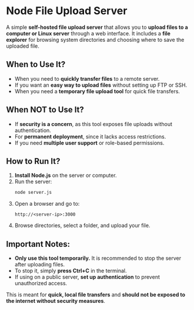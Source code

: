 # **Node File Upload Server**  

A simple **self-hosted file upload server** that allows you to **upload files to a computer or Linux server** through a web interface. It includes a **file explorer** for browsing system directories and choosing where to save the uploaded file.  

## **When to Use It?**  
- When you need to **quickly transfer files** to a remote server.  
- If you want an **easy way to upload files** without setting up FTP or SSH.  
- When you need a **temporary file upload tool** for quick file transfers.  

## **When NOT to Use It?**  
- If **security is a concern**, as this tool exposes file uploads without authentication.  
- For **permanent deployment**, since it lacks access restrictions.  
- If you need **multiple user support** or role-based permissions.  

## **How to Run It?**  
1. **Install Node.js** on the server or computer.  
2. Run the server:  
   ```sh
   node server.js
   ```  
3. Open a browser and go to:  
   ```
   http://<server-ip>:3000
   ```  
4. Browse directories, select a folder, and upload your file.  

## **Important Notes:**  
- **Only use this tool temporarily.** It is recommended to stop the server after uploading files.  
- To stop it, simply **press Ctrl+C** in the terminal.  
- If using on a public server, **set up authentication** to prevent unauthorized access.  

This is meant for **quick, local file transfers** and **should not be exposed to the internet without security measures**.